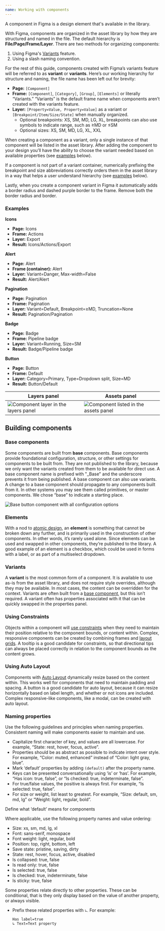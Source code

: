 ```yaml
---
name: Working with components
---
```


A component in Figma is a design element that's available in the library.

With Figma, components are organized in the asset library by how they are structured and named in the file. The default hierarchy is **File/Page/Frame/Layer**. There are two methods for organizing components:

1. Using Figma's [Variants](https://help.figma.com/hc/en-us/articles/360056440594-Create-and-use-variants) feature.
2. Using a slash naming convention.

For the rest of this guide, components created with Figma’s variants feature will be referred to as **variant** or **variants**. Here’s our working hierarchy for structure and naming, the file name has been left out for brevity:

- **Page:** `[Component]`
- **Frame:** `[Component]`, `[Category]`, `[Group]`, `[Elements]` or literally “Variants.” “Variants” is the default frame name when components aren’t created with the variants feature.
- **Layer:** `[Property=Value, Property=Value]` as a variant or `[Breakpoint/Item/Size/State]` when manually organized.
  - Optional breakpoints: XS, SM, MD, LG, XL, breakpoints can also use symbols to indicate range, such as ≥MD or ≤SM
  - Optional sizes: XS, SM, MD, LG, XL, XXL

When creating a component as a variant, only a single instance of that component will be listed in the asset library. After adding the component to your design you’ll have the ability to choose the variant needed based on available properties (see [examples](#examples) below).

If a component is not part of a variant container, numerically prefixing the breakpoint and size abbreviations correctly orders them in the asset library in a way that helps a user understand hierarchy (see [examples](#examples) below).

Lastly, when you create a component variant in Figma it automatically adds a border radius and dashed purple border to the frame. Remove both the border radius and border.

### Examples

**Icons**

- **Page:** Icons
- **Frame:** Actions
- **Layer:** Export
- **Result:** Icons/Actions/Export

**Alert**

- **Page:** Alert
- **Frame (container):** Alert
- **Layer:** Variant=Danger, Max-width=False
- **Result:** Alert/Alert

**Pagination**

- **Page:** Pagination
- **Frame:** Pagination
- **Layer:** Variant=Default, Breakpoint=≥MD, Truncation=None
- **Result:** Pagination/Pagination

**Badge**

- **Page:** Badge
- **Frame:** Pipeline badge
- **Layer:** Variant=Running, Size=SM
- **Result:** Badge/Pipeline badge

**Button**

- **Page:** Button
- **Frame:** Default
- **Layer:** Category=Primary, Type=Dropdown split, Size=MD
- **Result:** Button/Default

| **Layers panel** | **Assets panel** |
| ------ | ------ |
| ![Component layer in the layers panel](/img/alert-layer.png) | ![Component listed in the assets panel](/img/alert-asset.png) |

## Building components

### Base components

Some components are built from **base** components. Base components provide foundational configuration, structure, or other settings for components to be built from. They are not published to the library, because we only want the variants created from them to be available for direct use. A base component name is prefixed with "_Base" and the underscore prevents it from being published. A base component can also use variants. A change to a base component should propagate to any components built from it. In other systems you may see them called primitives, or master components. We chose “base” to indicate a starting place.

![Base button component with all configuration options](/img/base-btn.png)

### Elements

With a nod to [atomic design](https://bradfrost.com/blog/post/atomic-web-design/), an **element** is something that cannot be broken down any further, and is primarily used in the construction of other components. In other words, it’s rarely used alone. Since elements can be used and swapped in other components, they’re published to the library. A good example of an element is a checkbox, which could be used in forms with a label, or as part of a multiselect dropdown.

### Variants

A **variant** is the most common form of a component. It is available to use as-is from the asset library, and does not require style overrides, although they may be available. In most cases, the content can be overridden for the context. Variants are often built from a [base component](#base-components), but this isn’t required. A variant often has properties associated with it that can be quickly swapped in the properties panel.

### Using Constraints

Objects within a component will [use constraints](https://help.figma.com/article/54-constraints) when they need to maintain their position relative to the component bounds, or content within. Complex, responsive components can be created by combining frames and [layout grids](https://www.figma.com/blog/everything-you-need-to-know-about-layout-grids-in-figma/). A tooltip is a good candidate for constraints, so that directional tips can always be placed correctly in relation to the component bounds as the content grows.

### Using Auto Layout

Components with [Auto Layout](https://help.figma.com/article/453-auto-layout) dynamically resize based on the content within. This works well for components that need to maintain padding and spacing. A button is a good candidate for auto layout, because it can resize horizontally based on label length, and whether or not icons are included. Complex responsive-like components, like a modal, can be created with auto layout.

### Naming properties

Use the following guidelines and principles when naming properties. Consistent naming will make components easier to maintain and use.

* Capitalize first character of key, and values are all lowercase. For example, “State: rest, hover, focus, active”.
* Properties should be as abstract as possible to indicate intent over style. For example, “Color: muted, enhanced” instead of “Color: light gray, blue”.
* Mark ‘default’ properties by adding `(default)` after the property name.
* Keys can be presented conversationally using ‘is’ or ‘has’. For example, “Has icon: true, false”, or “Is checked: true, indeterminate, false”.
* For true/false values, the positive is always first. For example, “Is selected: true, false”.
* For size or weight, list least to greatest. For example, “Size: default, sm, md, lg” or “Weight: light, regular, bold”.

<todo issue="https://gitlab.com/gitlab-org/gitlab-services/design.gitlab.com/-/issues/1040">Define what ‘default’ means for components<todo>

Where applicable, use the following property names and value ordering:

* Size: xs, sm, md, lg, xl
* Font: sans-serif, monospace
* Font weight: light, regular, bold
* Position: top, right, bottom, left
* Save state: pristine, saving, dirty
* State: rest, hover, focus, active, disabled
* Is collapsed: true, false
* Is read only: true, false
* Is selected: true, false
* Is checked: true, indeterminate, false
* Is sticky: true, false

Some properties relate directly to other properties. These can be conditional, that is they only display based on the value of another property, or always visible.

* Prefix these related properties with `↳`. For example:  
  ```
  Has label=true
  ↳ Text=Text property
